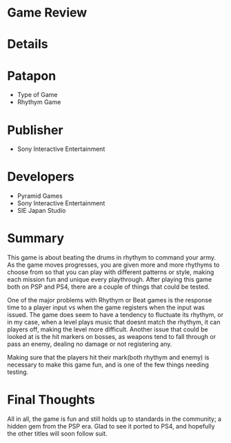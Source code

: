 # Game Review

# Details

# Patapon
* Type of Game
* Rhythym Game
# Publisher
 * Sony Interactive Entertainment
# Developers
 * Pyramid Games
 * Sony Interactive Entertainment
 * SIE Japan Studio

# Summary

This game is about beating the drums in rhythym to command your army. As the game moves progresses, you are given more and more rhythyms to choose from so that you can play with different patterns or style, making each mission fun and unique every playthrough. After playing this game both on PSP and PS4, there are a couple of things that could be tested.

One of the major problems with Rhythym or Beat games is the response time to a player input vs when the game registers when the input was issued. The game does seem to have a tendency to fluctuate its rhythym, or in my case, when a level plays music that doesnt match the rhythym, it can players off, making the level more difficult. Another issue that could be looked at is the hit markers on bosses, as weapons tend to fall through or pass an enemy, dealing no damage or not registering any. 

Making sure that the players hit their mark(both rhythym and enemy) is necessary to make this game fun, and is one of the few things needing testing.
# Final Thoughts

All in all, the game is fun and still holds up to standards in the community; a hidden gem from the PSP era. Glad to see it ported to PS4, and hopefully the other titles will soon follow suit.

